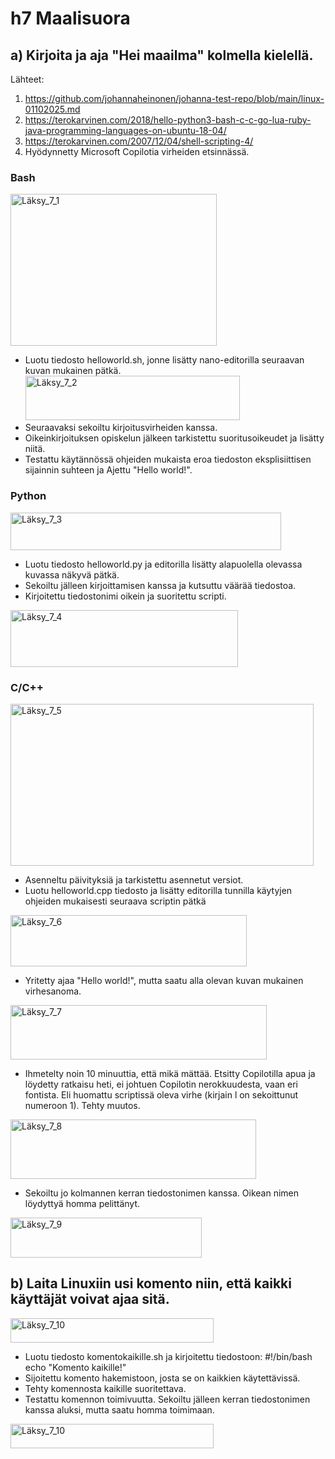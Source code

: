 # h7 Maalisuora

## a) Kirjoita ja aja "Hei maailma" kolmella kielellä.

Lähteet:
1. https://github.com/johannaheinonen/johanna-test-repo/blob/main/linux-01102025.md
2. https://terokarvinen.com/2018/hello-python3-bash-c-c-go-lua-ruby-java-programming-languages-on-ubuntu-18-04/
3. https://terokarvinen.com/2007/12/04/shell-scripting-4/
4. Hyödynnetty Microsoft Copilotia virheiden etsinnässä.

### Bash

<img width="330" height="243" alt="Läksy_7_1" src="https://github.com/user-attachments/assets/10a9e827-4fd2-4e35-8fb8-1c0abc486758" />

- Luotu tiedosto helloworld.sh, jonne lisätty nano-editorilla seuraavan kuvan mukainen pätkä. <img width="343" height="71" alt="Läksy_7_2" src="https://github.com/user-attachments/assets/d0934102-dd9a-408b-a281-bb33537e614c" />
- Seuraavaksi sekoiltu kirjoitusvirheiden kanssa.
- Oikeinkirjoituksen opiskelun jälkeen tarkistettu suoritusoikeudet ja lisätty niitä.
- Testattu käytännössä ohjeiden mukaista eroa tiedoston eksplisiittisen sijainnin suhteen ja Ajettu "Hello world!".

### Python

<img width="433" height="60" alt="Läksy_7_3" src="https://github.com/user-attachments/assets/8d534b77-e301-45ec-b7db-08326e1fff69" />

- Luotu tiedosto helloworld.py ja editorilla lisätty alapuolella olevassa kuvassa näkyvä pätkä.
- Sekoiltu jälleen kirjoittamisen kanssa ja kutsuttu väärää tiedostoa.
- Kirjoitettu tiedostonimi oikein ja suoritettu scripti.
  
<img width="364" height="91" alt="Läksy_7_4" src="https://github.com/user-attachments/assets/cb2fed46-7eb3-49ab-8ace-b583fe269283" />

### C/C++

<img width="485" height="259" alt="Läksy_7_5" src="https://github.com/user-attachments/assets/6e8ed446-e9b1-43ff-a697-95a3b694bd2f" />

- Asenneltu päivityksiä ja tarkistettu asennetut versiot.
- Luotu helloworld.cpp tiedosto ja lisätty editorilla tunnilla käytyjen ohjeiden mukaisesti seuraava scriptin pätkä

<img width="378" height="82" alt="Läksy_7_6" src="https://github.com/user-attachments/assets/84b1b78e-788d-4a95-ae9f-fa3dca13b82d" />

- Yritetty ajaa "Hello world!", mutta saatu alla olevan kuvan mukainen virhesanoma.

<img width="410" height="87" alt="Läksy_7_7" src="https://github.com/user-attachments/assets/2fedc42b-fad3-4f9d-a6e2-de5ac81db41e" />

- Ihmetelty noin 10 minuuttia, että mikä mättää. Etsitty Copilotilla apua ja löydetty ratkaisu heti, ei johtuen Copilotin nerokkuudesta, vaan eri fontista. Eli huomattu scriptissä oleva virhe (kirjain l on sekoittunut numeroon 1). Tehty muutos.

<img width="393" height="95" alt="Läksy_7_8" src="https://github.com/user-attachments/assets/4b4da663-8029-4a4b-b365-5dfb2c3a0729" />

- Sekoiltu jo kolmannen kerran tiedostonimen kanssa. Oikean nimen löydyttyä homma pelittänyt.

<img width="306" height="64" alt="Läksy_7_9" src="https://github.com/user-attachments/assets/42495e23-a693-477c-a29a-c2d3624063dc" />

## b) Laita Linuxiin usi komento niin, että kaikki käyttäjät voivat ajaa sitä.

<img width="325" height="39" alt="Läksy_7_10" src="https://github.com/user-attachments/assets/7720cee8-d1cb-4084-8376-469e923ae023" />

- Luotu tiedosto komentokaikille.sh ja kirjoitettu tiedostoon:
  #!/bin/bash
  echo "Komento kaikille!"
- Sijoitettu komento hakemistoon, josta se on kaikkien käytettävissä.
- Tehty komennosta kaikille suoritettava. 
- Testattu komennon toimivuutta. Sekoiltu jälleen kerran tiedostonimen kanssa aluksi, mutta saatu homma toimimaan.

<img width="325" height="39" alt="Läksy_7_10" src="https://github.com/user-attachments/assets/03b4186b-ee7b-4b97-ad66-7f66e76e510e" />




